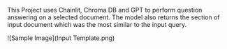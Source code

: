 This Project uses Chainlit, Chroma DB and GPT to perform question answering on a selected document. The model also returns the section of input document which was the most similar to the input query. 

![Sample Image](Input Template.png)
